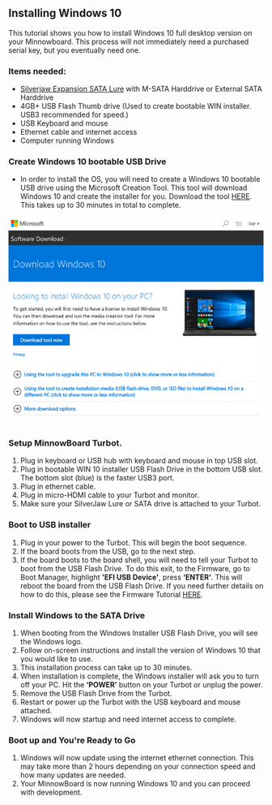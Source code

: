 ## Installing Windows 10

This tutorial shows you how to install Windows 10 full desktop version on your Minnowboard.  This process will not immediately need a purchased serial key, but you eventually need one.

### Items needed:
- [Silverjaw Expansion SATA Lure](get-a-board) with M-SATA Harddrive or External SATA Harddrive
- 4GB+ USB Flash Thumb drive (Used to create bootable WIN installer. USB3 recommended for speed.)
- USB Keyboard and mouse
- Ethernet cable and internet access
- Computer running Windows


### Create Windows 10 bootable USB Drive
- In order to install the OS, you will need to create a Windows 10 bootable USB drive using the Microsoft Creation Tool.  This tool will download Windows 10 and create the installer for you.  Download the tool [HERE](https://www.microsoft.com/en-us/software-download/windows10/).  This takes up to 30 minutes in total to complete. 

![image](elements/tuto-reader/tutorials/installing-windows-10-on-minnowboard/docs/Win-10-tool.png)

### Setup MinnowBoard Turbot. 
1. Plug in keyboard or USB hub with keyboard and mouse in top USB slot.  
2. Plug in bootable WIN 10 installer USB Flash Drive in the bottom USB slot.  The bottom slot (blue) is the faster USB3 port.
3. Plug in ethernet cable.
4. Plug in micro-HDMI cable to your Turbot and monitor.
5. Make sure your SilverJaw Lure or SATA drive is attached to your Turbot.

### Boot to USB installer
1. Plug in your power to the Turbot.  This will begin the boot sequence.
2. If the board boots from the USB, go to the next step.
3. If the board boots to the board shell, you will need to tell your Turbot to boot from the USB Flash Drive.  To do this exit, to the Firmware, go to Boot Manager, highlight **'EFI USB Device'**, press **‘ENTER’**.  This will reboot the board from the USB Flash Drive.  If you need further details on how to do this, please see the Firmware Tutorial [HERE](tutorials/updating_your_firmware).

### Install Windows to the SATA Drive
1. When booting from the Windows Installer USB Flash Drive, you will see the Windows logo.
2. Follow on-screen instructions and install the version of Windows 10 that you would like to use.
3. This installation process can take up to 30 minutes.
4. When installation is complete, the Windows installer will ask you to turn off your PC.  Hit the **‘POWER’** button on your Turbot or unplug the power.
5. Remove the USB Flash Drive from the Turbot.
6. Restart or power up the Turbot with the USB keyboard and mouse attached.
7. Windows will now startup and need internet access to complete.

### Boot up and You're Ready to Go
1. Windows will now update using the internet ethernet connection.  This may take more than 2 hours depending on your connection speed and how many updates are needed.
2. Your MinnowBoard is now running Windows 10 and you can proceed with development.
